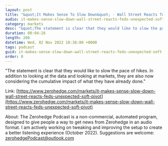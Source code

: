 ```yaml
---
layout: post
title: "&quot;It Makes Sense To Slow Down&quot; - Wall Street Reacts To The Fed's Unexpected &quot;Soft Pivot&quot;"
audio: it-makes-sense-slow-down-wall-street-reacts-feds-unexpected-soft-pivot-0
category: markets
desc: "&quot;The statement is clear that they would like to slow the pace of hikes. In addition to looking at the data and looking at markets, they are also now considering the cumulative impact of what they have already done.&quot;"
duration: 00:04:26
length: 266
datetime: Wed, 02 Nov 2022 18:36:00 +0000
tags: podcast
guid: it-makes-sense-slow-down-wall-street-reacts-feds-unexpected-soft-pivot-0
order: 0
---
```

&quot;The statement is clear that they would like to slow the pace of hikes. In addition to looking at the data and looking at markets, they are also now considering the cumulative impact of what they have already done.&quot;

Link: [https://www.zerohedge.com/markets/it-makes-sense-slow-down-wall-street-reacts-feds-unexpected-soft-pivot](https://www.zerohedge.com/markets/it-makes-sense-slow-down-wall-street-reacts-feds-unexpected-soft-pivot)

About: The Zerohedge Podcast is a non-commercial, automated program, designed to give people a way to get news from Zerohedge in an audio format.  I am actively working on tweaking and improving the setup to create a better listening experience (October 2022).  Suggestions are welcome: [zerohedgePodcast@outlook.com](mailto:zerohedgePodcast@outlook.com)